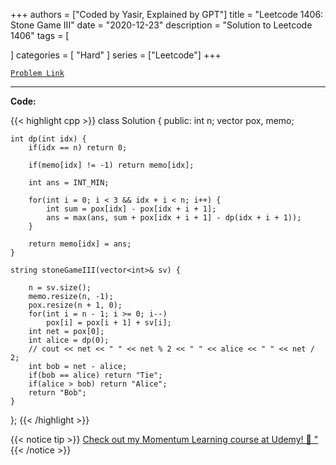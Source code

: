 
+++
authors = ["Coded by Yasir, Explained by GPT"]
title = "Leetcode 1406: Stone Game III"
date = "2020-12-23"
description = "Solution to Leetcode 1406"
tags = [
    
]
categories = [
    "Hard"
]
series = ["Leetcode"]
+++



[`Problem Link`](https://leetcode.com/problems/stone-game-iii/description/)

---

**Code:**

{{< highlight cpp >}}
class Solution {
public:
    int n;
    vector<int> pox, memo;
    
    int dp(int idx) {
        if(idx == n) return 0;
        
        if(memo[idx] != -1) return memo[idx];
        
        int ans = INT_MIN;

        for(int i = 0; i < 3 && idx + i < n; i++) {
            int sum = pox[idx] - pox[idx + i + 1];
            ans = max(ans, sum + pox[idx + i + 1] - dp(idx + i + 1));
        }

        return memo[idx] = ans;
    }
    
    string stoneGameIII(vector<int>& sv) {

        n = sv.size();
        memo.resize(n, -1);
        pox.resize(n + 1, 0);
        for(int i = n - 1; i >= 0; i--)
            pox[i] = pox[i + 1] + sv[i];
        int net = pox[0];
        int alice = dp(0);
        // cout << net << " " << net % 2 << " " << alice << " " << net / 2;
        int bob = net - alice;
        if(bob == alice) return "Tie";
        if(alice > bob) return "Alice";
        return "Bob";
    }
};
{{< /highlight >}}



{{< notice tip >}}
[Check out my Momentum Learning course at Udemy! 🚀 "](https://www.udemy.com/course/blind-75-the-data-structures-and-algorithms-essentials/)
{{< /notice >}}

